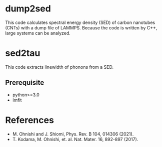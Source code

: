 # dump2sed

This code calculates spectral energy density (SED) of carbon nanotubes (CNTs) with a dump file of LAMMPS.
Because the code is written by C++, large systems can be analyzed.

# sed2tau

This code extracts linewidth of phonons from a SED.


## Prerequisite

* python>=3.0
* lmfit

# References

* M. Ohnishi and J. Shiomi, Phys. Rev. B 104, 014306 (2021).
* T. Kodama, M. Ohnishi, et. al. Nat. Mater. 16, 892-897 (2017).

